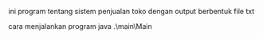 ini program tentang sistem penjualan toko dengan output berbentuk file txt

cara menjalankan program 
java .\main\Main